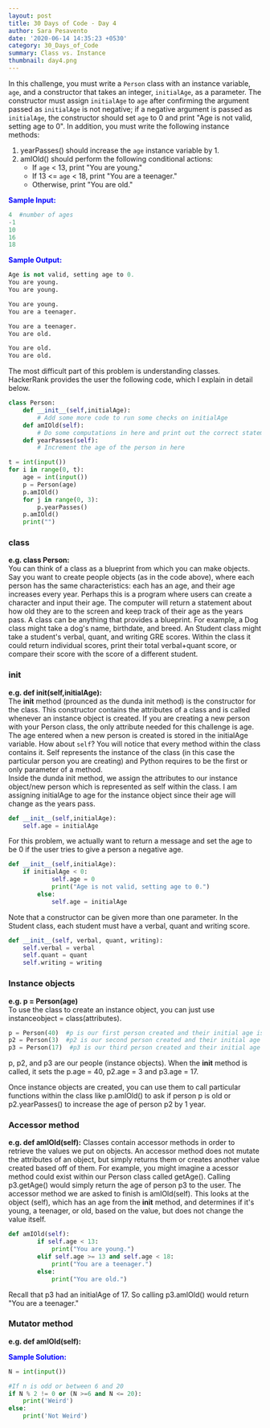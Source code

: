 ```yaml
---
layout: post
title: 30 Days of Code - Day 4
author: Sara Pesavento
date: '2020-06-14 14:35:23 +0530'
category: 30_Days_of_Code
summary: Class vs. Instance
thumbnail: day4.png
---
```


In this challenge, you must write a `Person` class with an instance variable, `age`, and a constructor that takes an integer, `initialAge`, as a parameter. The constructor must assign `initialAge` to `age` after confirming the argument passed as `initialAge` is not negative; if a negative argument is passed as `initialAge`, the constructor should set `age` to 0 and print "Age is not valid, setting age to 0". 
In addition, you must write the following instance methods:
1. yearPasses() should increase the `age` instance variable by 1.
2. amIOld() should perform the following conditional actions:
   * If `age` < 13, print "You are young."
   * If 13 <= `age` < 18, print "You are a teenager."
   * Otherwise, print "You are old."

<span style="color:blue">**Sample Input:**</span>

```python
4  #number of ages
-1
10
16
18
```
<span style="color:blue">**Sample Output:**</span>

```python
Age is not valid, setting age to 0.
You are young.
You are young.

You are young.
You are a teenager.

You are a teenager.
You are old.

You are old.
You are old.
```

The most difficult part of this problem is understanding classes. HackerRank provides the user the following code, which I explain in detail below.
```python
class Person:
    def __init__(self,initialAge):
        # Add some more code to run some checks on initialAge
    def amIOld(self):
        # Do some computations in here and print out the correct statement to the console
    def yearPasses(self):
        # Increment the age of the person in here

t = int(input())
for i in range(0, t):
    age = int(input())         
    p = Person(age)  
    p.amIOld()
    for j in range(0, 3):
        p.yearPasses()       
    p.amIOld()
    print("")
```
### class
**e.g. class Person:** <br>
You can think of a class as a blueprint from which you can make objects. Say you want to create people objects (as in the code above), where each person has the same characteristics: each has an age, and their age increases every year. Perhaps this is a program where users can create a character and input their age. The computer will return a statement about how old they are to the screen and keep track of their age as the years pass. A class can be anything that provides a blueprint. For example, a Dog class might take a dog's name, birthdate, and breed. An Student class might take a student's verbal, quant, and writing GRE scores. Within the class it could return individual scores, print their total verbal+quant score, or compare their score with the score of a different student. 

### __init__
**e.g. def __init__(self,initialAge):** <br>
The __init__ method (prounced as the dunda init method) is the constructor for the class. This constructor contains the attributes of a class and is called whenever an instance object is created. If you are creating a new person with your Person class, the only attribute needed for this challenge is age. The age entered when a new person is created is stored in the initialAge variable. How about `self`? You will notice that every method within the class contains it. Self represents the instance of the class (in this case the particular person you are creating) and Python requires to be the first or only parameter of a method.  <br>
Inside the dunda init method, we assign the attributes to our instance object/new person which is represented as self within the class. I am assigning initialAge to age for the instance object since their age will change as the years pass.  <br>
```python
def __init__(self,initialAge):
    self.age = initialAge
```
For this problem, we actually want to return a message and set the age to be 0 if the user tries to give a person a negative age. 
```python
def __init__(self,initialAge):
    if initialAge < 0:
            self.age = 0
            print("Age is not valid, setting age to 0.")
        else:
            self.age = initialAge
```

Note that a constructor can be given more than one parameter. In the Student class, each student must have a verbal, quant and writing score. 
```python
def __init__(self, verbal, quant, writing):
    self.verbal = verbal
    self.quant = quant
    self.writing = writing
```

### Instance objects
**e.g. p = Person(age)** <br>
To use the class to create an instance object, you can just use instanceobject = class(attributes). <br>
```python
p = Person(40)  #p is our first person created and their initial age is set to 40
p2 = Person(3)  #p2 is our second person created and their initial age is set to 3
p3 = Person(17)  #p3 is our third person created and their initial age is set to 17
```
p, p2, and p3 are our people (instance objects). When the __init__ method is called, it sets the p.age = 40, p2.age = 3 and p3.age = 17.

Once instance objects are created, you can use them to call particular functions within the class like p.amIOld() to ask if person p is old or p2.yearPasses() to increase the age of person p2 by 1 year.

### Accessor method
**e.g. def amIOld(self):**
Classes contain accessor methods in order to retrieve the values we put on objects. An accessor method does not mutate the attributes of an object, but simply returns them or creates another value created based off of them. For example, you might imagine a acessor method could exist within our Person class called getAge(). Calling p3.getAge() would simply return the age of person p3 to the user. The accessor method we are asked to finish is amIOld(self). This looks at the object (self), which has an age from the __init__ method, and determines if it's young, a teenager, or old, based on the value, but does not change the value itself.
```python
def amIOld(self):
        if self.age < 13: 
            print("You are young.")
        elif self.age >= 13 and self.age < 18:
            print("You are a teenager.")
        else:
            print("You are old.")
```
Recall that p3 had an initialAge of 17. So calling p3.amIOld() would return "You are a teenager." 

### Mutator method
**e.g. def amIOld(self):**


<span style="color:blue">**Sample Solution:**</span>
```python
N = int(input())

#If n is odd or between 6 and 20
if N % 2 != 0 or (N >=6 and N <= 20):
    print('Weird')
else:
    print('Not Weird')
```